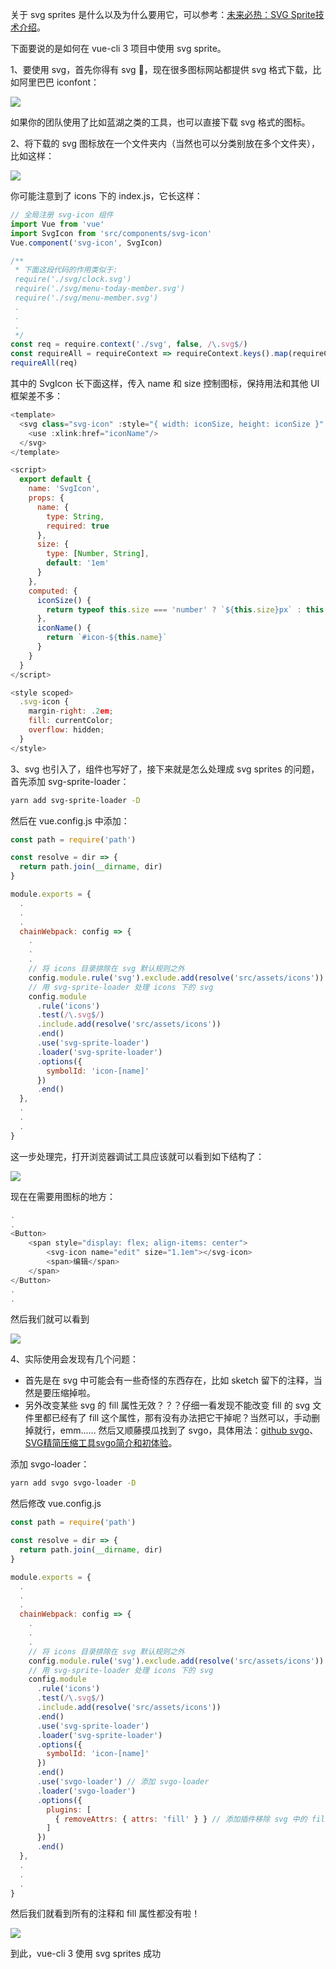 关于 svg sprites 是什么以及为什么要用它，可以参考：[未来必热：SVG Sprite技术介绍](https://www.zhangxinxu.com/wordpress/2014/07/introduce-svg-sprite-technology)。

下面要说的是如何在 vue-cli 3 项目中使用 svg sprite。

1、要使用 svg，首先你得有 svg :dog:，现在很多图标网站都提供 svg 格式下载，比如阿里巴巴 iconfont：

<img src='https://i.loli.net/2019/05/17/5cde26a76da0e78765.png'>

如果你的团队使用了比如蓝湖之类的工具，也可以直接下载 svg 格式的图标。

2、将下载的 svg 图标放在一个文件夹内（当然也可以分类别放在多个文件夹），比如这样：

<img src='https://i.loli.net/2019/05/17/5cde276b73b9e67169.png'>

你可能注意到了 icons 下的 index.js，它长这样：

``` javascript
// 全局注册 svg-icon 组件
import Vue from 'vue'
import SvgIcon from 'src/components/svg-icon'
Vue.component('svg-icon', SvgIcon)

/**
 * 下面这段代码的作用类似于:
 require('./svg/clock.svg')
 require('./svg/menu-today-member.svg')
 require('./svg/menu-member.svg')
 .
 .
 .
 */
const req = require.context('./svg', false, /\.svg$/)
const requireAll = requireContext => requireContext.keys().map(requireContext)
requireAll(req)
```

其中的 SvgIcon 长下面这样，传入 name 和 size 控制图标，保持用法和其他 UI 框架差不多：

``` javascript
<template>
  <svg class="svg-icon" :style="{ width: iconSize, height: iconSize }" aria-hidden="true">
    <use :xlink:href="iconName"/>
  </svg>
</template>

<script>
  export default {
    name: 'SvgIcon',
    props: {
      name: {
        type: String,
        required: true
      },
      size: {
        type: [Number, String],
        default: '1em'
      }
    },
    computed: {
      iconSize() {
        return typeof this.size === 'number' ? `${this.size}px` : this.size
      },
      iconName() {
        return `#icon-${this.name}`
      }
    }
  }
</script>

<style scoped>
  .svg-icon {
    margin-right: .2em;
    fill: currentColor;
    overflow: hidden;
  }
</style>
```

3、svg 也引入了，组件也写好了，接下来就是怎么处理成 svg sprites 的问题，首先添加 svg-sprite-loader：

``` bash
yarn add svg-sprite-loader -D
```

然后在 vue.config.js 中添加：

``` javascript
const path = require('path')

const resolve = dir => {
  return path.join(__dirname, dir)
}

module.exports = {
  .
  .
  .
  chainWebpack: config => {
    .
    .
    .
    // 将 icons 目录排除在 svg 默认规则之外
    config.module.rule('svg').exclude.add(resolve('src/assets/icons')).end();
    // 用 svg-sprite-loader 处理 icons 下的 svg
    config.module
      .rule('icons')
      .test(/\.svg$/)
      .include.add(resolve('src/assets/icons'))
      .end()
      .use('svg-sprite-loader')
      .loader('svg-sprite-loader')
      .options({
        symbolId: 'icon-[name]'
      })
      .end()
  },
  .
  .
  .
}
```
这一步处理完，打开浏览器调试工具应该就可以看到如下结构了：

<img src='https://i.loli.net/2019/05/17/5cde2ce9b64f421815.png'>

现在在需要用图标的地方：
``` javascript
.
.
<Button>
    <span style="display: flex; align-items: center">
        <svg-icon name="edit" size="1.1em"></svg-icon>
        <span>编辑</span>
    </span>
</Button>
.
.
```

然后我们就可以看到 

<img src="https://i.loli.net/2019/05/17/5cde2e070e22413393.png">

4、实际使用会发现有几个问题：
- 首先是在 svg 中可能会有一些奇怪的东西存在，比如 sketch 留下的注释，当然是要压缩掉啦。
- 另外改变某些 svg 的 fill 属性无效？？？仔细一看发现不能改变 fill 的 svg 文件里都已经有了 fill 这个属性，那有没有办法把它干掉呢？当然可以，手动删掉就行，emm...... 然后又顺藤摸瓜找到了 svgo，具体用法：[github svgo](https://github.com/svg/svgo)、[SVG精简压缩工具svgo简介和初体验](https://www.zhangxinxu.com/wordpress/2016/02/svg-compress-tool-svgo-experience/)。

添加 svgo-loader：

``` bash
yarn add svgo svgo-loader -D
```

然后修改 vue.config.js

``` javascript
const path = require('path')

const resolve = dir => {
  return path.join(__dirname, dir)
}

module.exports = {
  .
  .
  .
  chainWebpack: config => {
    .
    .
    .
    // 将 icons 目录排除在 svg 默认规则之外
    config.module.rule('svg').exclude.add(resolve('src/assets/icons')).end();
    // 用 svg-sprite-loader 处理 icons 下的 svg
    config.module
      .rule('icons')
      .test(/\.svg$/)
      .include.add(resolve('src/assets/icons'))
      .end()
      .use('svg-sprite-loader')
      .loader('svg-sprite-loader')
      .options({
        symbolId: 'icon-[name]'
      })
      .end()
      .use('svgo-loader') // 添加 svgo-loader
      .loader('svgo-loader')
      .options({
        plugins: [
          { removeAttrs: { attrs: 'fill' } } // 添加插件移除 svg 中的 fill 属性
        ]
      })
      .end()
  },
  .
  .
  .
}
```

然后我们就看到所有的注释和 fill 属性都没有啦！

<img src="https://i.loli.net/2019/05/17/5cde3251b0ef821098.png">

到此，vue-cli 3 使用 svg sprites 成功